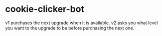 # cookie-clicker-bot
v1 purchases the next upgrade when it is available.
v2 asks you what level you want to the upgrade to be before purchasing the next one.
